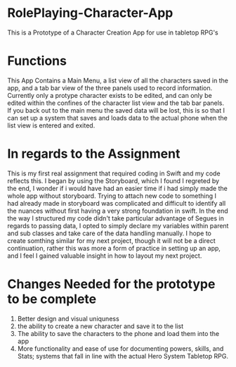 # RolePlaying-Character-App
This is a Prototype of a Character Creation App for use in tabletop RPG's

# Functions
This App Contains a Main Menu, a list view of all the characters saved in the app, and a tab bar view of the three panels used to record information. Currently only a protype character exists to be edited, and can only be edited within the confines of the character list view and the tab bar panels. If you back out to the main menu the saved data will be lost, this is so that I can set up a system that saves and loads data to the actual phone when the list view is entered and exited.

# In regards to the Assignment
This is my first real assignment that required coding in Swift and my code reflects this. I began by using the Storyboard, which I found I regreted by the end, I wonder if i would have had an easier time if i had simply made the whole app without storyboard. Trying to attach new code to something I had already made in storyboard was complicated and difficult to identify all the nuances without first having a very strong foundation in swift. In the end the way I structured my code didn't take particular advantage of Segues in regards to passing data, I opted to simply declare my variables within parent and sub classes and take care of the data handling manually. I hope to create somthing similar for my next project, though it will not be a direct continuation, rather this was more a form of practice in setting up an app, and I feel I gained valuable insight in how to layout my next project.

# Changes Needed for the prototype to be complete
1. Better design and visual uniquness
2. the ability to create a new character and save it to the list
3. The ability to save the characters to the phone and load them into the app
4. More functionality and ease of use for documenting powers, skills, and Stats; systems that fall in line with the actual Hero System Tabletop RPG.
